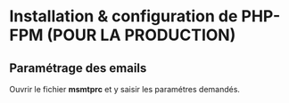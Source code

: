 # Installation & configuration de PHP-FPM (POUR LA PRODUCTION)
## Paramétrage des emails
Ouvrir le fichier **msmtprc** et y saisir les paramétres demandés.